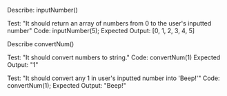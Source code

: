 Describe: inputNumber()

Test: "It should return an array of numbers from 0 to the user's inputted number"
Code: inputNumber(5);
Expected Output: [0, 1, 2, 3, 4, 5]

Describe convertNum()

Test: "It should convert numbers to string."
Code: convertNum(1)
Expected Output: "1"

Test: "It should convert any 1 in user's inputted number into 'Beep!'"
Code: convertNum(1);
Expected Output: "Beep!"

<!-- Test: "It should convert any 2 in user's inputted number into 'Boop!'"
Code: convertNum(2);
Expected Output: "Boop!" -->

<!-- Test: "It should convert any 3 in user's inputted number into 'Beep!'"
Code: convertNum(3);
Expected Output: "Won't you be my neighbor?" -->
